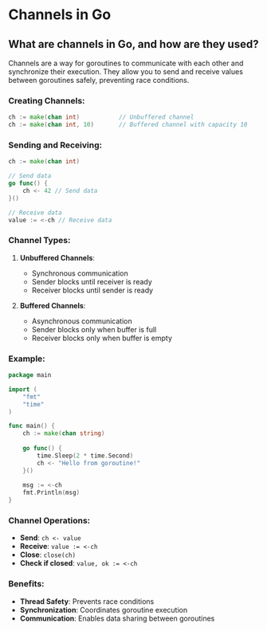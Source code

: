 # Channels in Go

## What are channels in Go, and how are they used?

Channels are a way for goroutines to communicate with each other and synchronize their execution. They allow you to send and receive values between goroutines safely, preventing race conditions.

### Creating Channels:

```go
ch := make(chan int)           // Unbuffered channel
ch := make(chan int, 10)       // Buffered channel with capacity 10
```

### Sending and Receiving:

```go
ch := make(chan int)

// Send data
go func() {
    ch <- 42 // Send data
}()

// Receive data
value := <-ch // Receive data
```

### Channel Types:

1. **Unbuffered Channels**:
   - Synchronous communication
   - Sender blocks until receiver is ready
   - Receiver blocks until sender is ready

2. **Buffered Channels**:
   - Asynchronous communication
   - Sender blocks only when buffer is full
   - Receiver blocks only when buffer is empty

### Example:

```go
package main

import (
    "fmt"
    "time"
)

func main() {
    ch := make(chan string)
    
    go func() {
        time.Sleep(2 * time.Second)
        ch <- "Hello from goroutine!"
    }()
    
    msg := <-ch
    fmt.Println(msg)
}
```

### Channel Operations:

- **Send**: `ch <- value`
- **Receive**: `value := <-ch`
- **Close**: `close(ch)`
- **Check if closed**: `value, ok := <-ch`

### Benefits:

- **Thread Safety**: Prevents race conditions
- **Synchronization**: Coordinates goroutine execution
- **Communication**: Enables data sharing between goroutines
